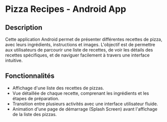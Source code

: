 # Pizza Recipes - Android App

## Description

Cette application Android permet de présenter différentes recettes de pizza, avec leurs ingrédients, instructions et images. L'objectif est de permettre aux utilisateurs de parcourir une liste de recettes, de voir les détails des recettes spécifiques, et de naviguer facilement à travers une interface intuitive.

## Fonctionnalités
- Affichage d'une liste des recettes de pizzas.
- Vue détaillée de chaque recette, comprenant les ingrédients et les étapes de préparation.
- Transition entre plusieurs activités avec une interface utilisateur fluide.
- Animation d'une page de démarrage (Splash Screen) avant l'affichage de la liste des pizzas.

  
